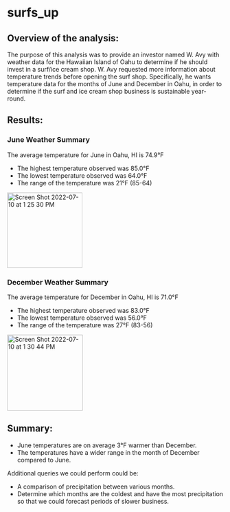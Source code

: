 # surfs_up

## Overview of the analysis: 
The purpose of this analysis was to provide an investor named W. Avy with weather data for the Hawaiian Island of Oahu to determine if he should invest in a surf/ice cream shop. W. Avy requested more information about temperature trends before opening the surf shop. Specifically, he wants temperature data for the months of June and December in Oahu, in order to determine if the surf and ice cream shop business is sustainable year-round.

## Results: 
### June Weather Summary
The average temperature for June in Oahu, HI is 74.9°F
- The highest temperature observed was 85.0°F
- The lowest temperature observed was 64.0°F
- The range of the temperature was 21°F (85-64)
<img width="175" alt="Screen Shot 2022-07-10 at 1 25 30 PM" src="https://user-images.githubusercontent.com/105119531/178156666-edc22148-3415-41c3-8b5d-31472c0c8591.png">


### December Weather Summary
The average temperature for December in Oahu, HI is 71.0°F
- The highest temperature observed was 83.0°F
- The lowest temperature observed was 56.0°F
- The range of the temperature was 27°F (83-56)
<img width="176" alt="Screen Shot 2022-07-10 at 1 30 44 PM" src="https://user-images.githubusercontent.com/105119531/178156646-23b4d5aa-67c0-4899-be54-62b9dccb0568.png">

## Summary: 
- June temperatures are on average 3°F warmer than December.
- The temperatures have a wider range in the month of December compared to June.

Additional queries we could perform could be:
- A comparison of precipitation between various months.
- Determine which months are the coldest and have the most precipitation so that we could forecast periods of slower business.
